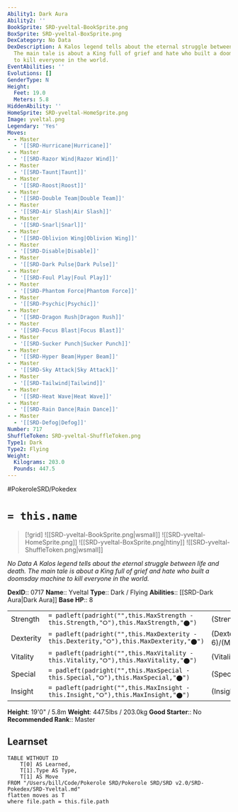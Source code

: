 ```yaml
---
Ability1: Dark Aura
Ability2: ''
BookSprite: SRD-yveltal-BookSprite.png
BoxSprite: SRD-yveltal-BoxSprite.png
DexCategory: No Data
DexDescription: A Kalos legend tells about the eternal struggle between life and death.
  The main tale is about a King full of grief and hate who built a doomsday machine
  to kill everyone in the world.
EventAbilities: ''
Evolutions: []
GenderType: N
Height:
  Feet: 19.0
  Meters: 5.8
HiddenAbility: ''
HomeSprite: SRD-yveltal-HomeSprite.png
Image: yveltal.png
Legendary: 'Yes'
Moves:
- - Master
  - '[[SRD-Hurricane|Hurricane]]'
- - Master
  - '[[SRD-Razor Wind|Razor Wind]]'
- - Master
  - '[[SRD-Taunt|Taunt]]'
- - Master
  - '[[SRD-Roost|Roost]]'
- - Master
  - '[[SRD-Double Team|Double Team]]'
- - Master
  - '[[SRD-Air Slash|Air Slash]]'
- - Master
  - '[[SRD-Snarl|Snarl]]'
- - Master
  - '[[SRD-Oblivion Wing|Oblivion Wing]]'
- - Master
  - '[[SRD-Disable|Disable]]'
- - Master
  - '[[SRD-Dark Pulse|Dark Pulse]]'
- - Master
  - '[[SRD-Foul Play|Foul Play]]'
- - Master
  - '[[SRD-Phantom Force|Phantom Force]]'
- - Master
  - '[[SRD-Psychic|Psychic]]'
- - Master
  - '[[SRD-Dragon Rush|Dragon Rush]]'
- - Master
  - '[[SRD-Focus Blast|Focus Blast]]'
- - Master
  - '[[SRD-Sucker Punch|Sucker Punch]]'
- - Master
  - '[[SRD-Hyper Beam|Hyper Beam]]'
- - Master
  - '[[SRD-Sky Attack|Sky Attack]]'
- - Master
  - '[[SRD-Tailwind|Tailwind]]'
- - Master
  - '[[SRD-Heat Wave|Heat Wave]]'
- - Master
  - '[[SRD-Rain Dance|Rain Dance]]'
- - Master
  - '[[SRD-Defog|Defog]]'
Number: 717
ShuffleToken: SRD-yveltal-ShuffleToken.png
Type1: Dark
Type2: Flying
Weight:
  Kilograms: 203.0
  Pounds: 447.5
---
```


#PokeroleSRD/Pokedex

# `= this.name`

> [!grid]
> ![[SRD-yveltal-BookSprite.png|wsmall]]
> ![[SRD-yveltal-HomeSprite.png]]
> ![[SRD-yveltal-BoxSprite.png|htiny]]
> ![[SRD-yveltal-ShuffleToken.png|wsmall]]


*No Data*
*A Kalos legend tells about the eternal struggle between life and death. The main tale is about a King full of grief and hate who built a doomsday machine to kill everyone in the world.*

**DexID**:: 0717
**Name**:: Yveltal
**Type**:: Dark / Flying
**Abilities**:: [[SRD-Dark Aura|Dark Aura]]
**Base HP**:: 8

|           |                                                                                        |                                          |
| --------- | -------------------------------------------------------------------------------------- | ---------------------------------------- |
| Strength  | `= padleft(padright("",this.MaxStrength - this.Strength,"⭘"),this.MaxStrength,"⬤")`    | (Strength::7)/(MaxStrength::7)   |
| Dexterity | `= padleft(padright("",this.MaxDexterity - this.Dexterity,"⭘"),this.MaxDexterity,"⬤")` | (Dexterity:: 6)/(MaxDexterity::6) |
| Vitality  | `= padleft(padright("",this.MaxVitality - this.Vitality,"⭘"),this.MaxVitality,"⬤")`    | (Vitality::6)/(MaxVitality::6)   |
| Special   | `= padleft(padright("",this.MaxSpecial - this.Special,"⭘"),this.MaxSpecial,"⬤")`       | (Special::7)/(MaxSpecial::7)     |
| Insight   | `= padleft(padright("",this.MaxInsight - this.Insight,"⭘"),this.MaxInsight,"⬤")`       | (Insight::6)/(MaxInsight::6)     |

**Height**: 19'0" / 5.8m
**Weight**: 447.5lbs / 203.0kg
**Good Starter**:: No
**Recommended Rank**:: Master

## Learnset

```dataview
TABLE WITHOUT ID
    T[0] AS Learned,
    T[1].Type AS Type,
    T[1] AS Move
FROM "/Users/bill/Code/Pokerole SRD/Pokerole SRD/SRD v2.0/SRD-Pokedex/SRD-Yveltal.md"
flatten moves as T
where file.path = this.file.path
```
